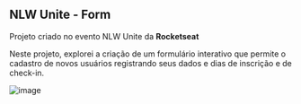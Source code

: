 ## NLW Unite - Form

Projeto criado no evento NLW Unite da **Rocketseat**

Neste projeto, explorei a criação de um formulário interativo que permite o cadastro de novos usuários registrando seus dados e dias de inscrição e de check-in. 

![image](https://github.com/lohhan/nlwunite-form/assets/110141875/813c8814-e524-44a8-8961-dcf176e0cc5c)
